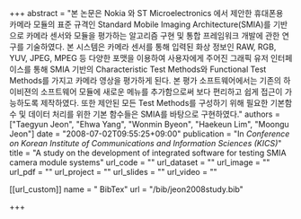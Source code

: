 +++
abstract = "본 논문은 Nokia 와 ST Microelectronics 에서 제안한 휴대폰용 카메라 모듈의 표준 규격인 Standard Mobile Imaging Architecture(SMIA)를 기반으로 카메라 센서와 모듈을 평가하는 알고리즘 구현 및 통합 프레임워크 개발에 관한 연구를 기술하였다. 본 시스템은 카메라 센서를 통해 입력된 화상 정보인 RAW, RGB, YUV, JPEG, MPEG 등 다양한 포맷을 이용하여 사용자에게 주어진 그래픽 유저 인터페이스를 통해 SMIA 기반의 Characteristic Test Methods와 Functional Test Methods를 가지고 카메라 영상을 평가하게 된다. 본 평가 소프트웨어에서는 기존의 하이비젼의 소프트웨어 모듈에 새로운 메뉴를 추가함으로써 보다 편리하고 쉽게 접근이 가능하도록 제작하였다. 또한 제안된 모든 Test Methods를 구성하기 위해 필요한 기본함수 및 데이터 처리를 위한 기본 함수들은 SMIA를 바탕으로 구현하였다."
authors = ["Taegyun Jeon", "Ehwa Yang", "Wonmin Byeon", "Haekeun Lim", "Moongu Jeon"]
date = "2008-07-02T09:55:25+09:00"
publication = "In *Conference on Korean Institute of Communications and Information Sciences (KICS)*"
title = "A study on the development of integrated software for testing SMIA camera module systems"
url_code = ""
url_dataset = ""
url_image = ""
url_pdf = ""
url_project = ""
url_slides = ""
url_video = ""

[[url_custom]]
name = " BibTex"
url = "/bib/jeon2008study.bib"


+++

